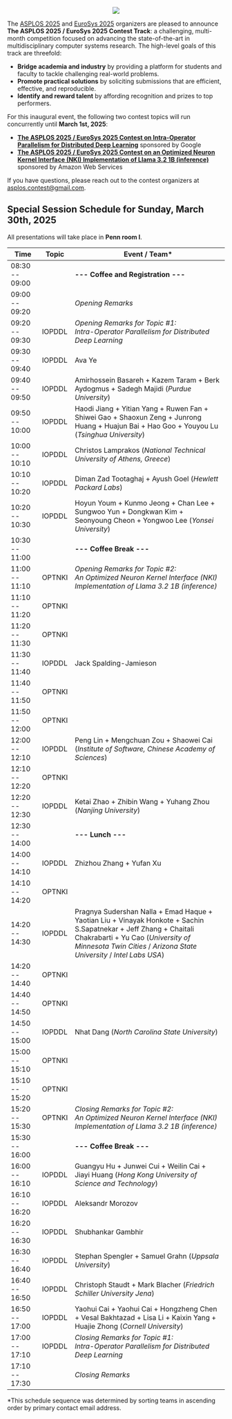 <p align="center">
<img src="images/asplos-2025-contest-logo.png">
</p>

The [ASPLOS 2025](https://www.asplos-conference.org/asplos2025/) and [EuroSys 2025](https://2025.eurosys.org/) organizers are pleased to announce **The ASPLOS 2025 / EuroSys 2025 Contest Track**:
a challenging, multi-month competition focused on advancing the state-of-the-art in multidisciplinary computer systems research.
The high-level goals of this track are threefold:

 * **Bridge academia and industry** by providing a platform for students and faculty to tackle challenging real-world problems.
 * **Promote practical solutions** by soliciting submissions that are efficient, effective, and reproducible.
 * **Identify and reward talent** by affording recognition and prizes to top performers.

For this inaugural event, the following two contest topics will run concurrently until **March 1st, 2025**:

 * **[The ASPLOS 2025 / EuroSys 2025 Contest on Intra-Operator Parallelism for Distributed Deep Learning](https://github.com/asplos-contest/2025/blob/main/IOPDDL.md)** sponsored by Google
 * **[The ASPLOS 2025 / EuroSys 2025 Contest on an Optimized Neuron Kernel Interface (NKI) Implementation of Llama 3.2 1B (inference)](https://github.com/asplos-contest/2025/blob/main/OPTNKI.md)** sponsored by Amazon Web Services

If you have questions, please reach out to the contest organizers at [asplos.contest@gmail.com](mailto:asplos.contest@gmail.com).

## Special Session Schedule for Sunday, March 30th, 2025

All presentations will take place in **Penn room I**.  

<div align="center">

|           Time |  Topic | Event / Team*
| ---------------|--------|--------------------------------------
| 08:30 -- 09:00 |        | **--- Coffee and Registration ---**
| 09:00 -- 09:20 |        | *Opening Remarks*
| 09:20 -- 09:30 | IOPDDL | *Opening Remarks for Topic #1:<br>Intra-Operator Parallelism for Distributed Deep Learning*
| 09:30 -- 09:40 | IOPDDL | Ava Ye
| 09:40 -- 09:50 | IOPDDL | Amirhossein Basareh + Kazem Taram + Berk Aydogmus + Sadegh Majidi (*Purdue University*)
| 09:50 -- 10:00 | IOPDDL | Haodi Jiang + Yitian Yang + Ruwen Fan + Shiwei Gao + Shaoxun Zeng + Junrong Huang + Huajun Bai + Hao Goo + Youyou Lu (*Tsinghua University*)
| 10:00 -- 10:10 | IOPDDL | Christos Lamprakos (*National Technical University of Athens, Greece*)
| 10:10 -- 10:20 | IOPDDL | Diman Zad Tootaghaj + Ayush Goel (*Hewlett Packard Labs*)
| 10:20 -- 10:30 | IOPDDL | Hoyun Youm + Kunmo Jeong + Chan Lee + Sungwoo Yun + Dongkwan Kim + Seonyoung Cheon + Yongwoo Lee (*Yonsei University*)
| 10:30 -- 11:00 |        | **--- Coffee Break ---**
| 11:00 -- 11:10 | OPTNKI | *Opening Remarks for Topic #2:<br>An Optimized Neuron Kernel Interface (NKI) Implementation of Llama 3.2 1B (inference)*
| 11:10 -- 11:20 | OPTNKI | 
| 11:20 -- 11:30 | OPTNKI | 
| 11:30 -- 11:40 | IOPDDL | Jack Spalding-Jamieson
| 11:40 -- 11:50 | OPTNKI | 
| 11:50 -- 12:00 | OPTNKI | 
| 12:00 -- 12:10 | IOPDDL | Peng Lin + Mengchuan Zou + Shaowei Cai (*Institute of Software, Chinese Academy of Sciences*)
| 12:10 -- 12:20 | OPTNKI | 
| 12:20 -- 12:30 | IOPDDL | Ketai Zhao + Zhibin Wang + Yuhang Zhou (*Nanjing University*)
| 12:30 -- 14:00 |        | **--- Lunch ---**
| 14:00 -- 14:10 | IOPDDL | Zhizhou Zhang + Yufan Xu
| 14:10 -- 14:20 | OPTNKI | 
| 14:20 -- 14:30 | IOPDDL | Pragnya Sudershan Nalla + Emad Haque + Yaotian Liu + Vinayak Honkote + Sachin S.Sapatnekar + Jeff Zhang + Chaitali Chakrabarti + Yu Cao (*University of Minnesota Twin Cities* / *Arizona State University* / *Intel Labs USA*)
| 14:20 -- 14:40 | OPTNKI | 
| 14:40 -- 14:50 | OPTNKI | 
| 14:50 -- 15:00 | IOPDDL | Nhat Dang (*North Carolina State University*)
| 15:00 -- 15:10 | OPTNKI | 
| 15:10 -- 15:20 | OPTNKI | 
| 15:20 -- 15:30 | OPTNKI | *Closing Remarks for Topic #2:<br>An Optimized Neuron Kernel Interface (NKI) Implementation of Llama 3.2 1B (inference)*
| 15:30 -- 16:00 |        | **--- Coffee Break ---**
| 16:00 -- 16:10 | IOPDDL | Guangyu Hu + Junwei Cui + Weilin Cai + Jiayi Huang (*Hong Kong University of Science and Technology*)
| 16:10 -- 16:20 | IOPDDL | Aleksandr Morozov
| 16:20 -- 16:30 | IOPDDL | Shubhankar Gambhir
| 16:30 -- 16:40 | IOPDDL | Stephan Spengler + Samuel Grahn (*Uppsala University*)
| 16:40 -- 16:50 | IOPDDL | Christoph Staudt + Mark Blacher (*Friedrich Schiller University Jena*)
| 16:50 -- 17:00 | IOPDDL | Yaohui Cai + Yaohui Cai + Hongzheng Chen + Vesal Bakhtazad + Lisa Li + Kaixin Yang + Huajie Zhong (*Cornell University*)
| 17:00 -- 17:10 | IOPDDL | *Closing Remarks for Topic #1:<br>Intra-Operator Parallelism for Distributed Deep Learning*
| 17:10 -- 17:30 |        | *Closing Remarks*

</div>

*This schedule sequence was determined by sorting teams in ascending order by primary contact email address.
